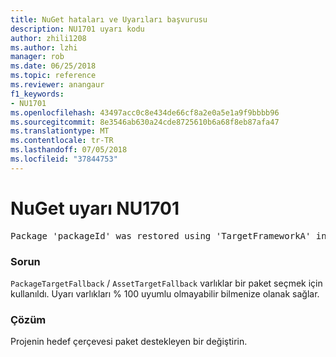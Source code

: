 ```yaml
---
title: NuGet hataları ve Uyarıları başvurusu
description: NU1701 uyarı kodu
author: zhili1208
ms.author: lzhi
manager: rob
ms.date: 06/25/2018
ms.topic: reference
ms.reviewer: anangaur
f1_keywords:
- NU1701
ms.openlocfilehash: 43497acc0c8e434de66cf8a2e0a5e1a9f9bbbb96
ms.sourcegitcommit: 8e3546ab630a24cde8725610b6a68f8eb87afa47
ms.translationtype: MT
ms.contentlocale: tr-TR
ms.lasthandoff: 07/05/2018
ms.locfileid: "37844753"
---
```

# <a name="nuget-warning-nu1701"></a>NuGet uyarı NU1701

<pre>Package 'packageId' was restored using 'TargetFrameworkA' instead the project target framework 'TargetFrameworkB'. This package may not be fully compatible with your project.</pre>

### <a name="issue"></a>Sorun
`PackageTargetFallback` / `AssetTargetFallback` varlıklar bir paket seçmek için kullanıldı. Uyarı varlıkları % 100 uyumlu olmayabilir bilmenize olanak sağlar.

### <a name="solution"></a>Çözüm
Projenin hedef çerçevesi paket destekleyen bir değiştirin.